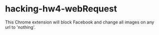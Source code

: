 # hacking-hw4-webRequest

This Chrome extension will block Facebook and change all images on any url to 'nothing'.
